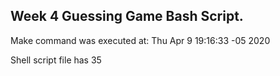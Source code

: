 ## Week 4 Guessing Game Bash Script.

Make command was executed at:
Thu Apr  9 19:16:33 -05 2020

Shell script file has 
35
